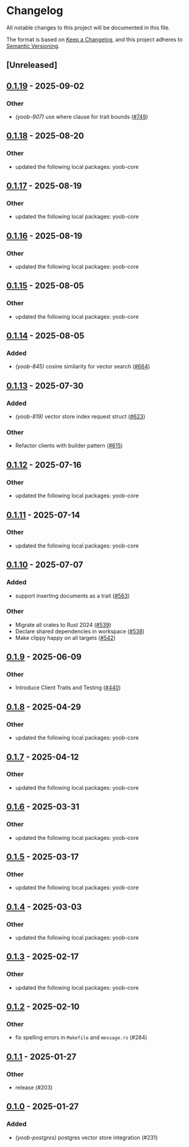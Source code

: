 # Changelog

All notable changes to this project will be documented in this file.

The format is based on [Keep a Changelog](https://keepachangelog.com/en/1.0.0/),
and this project adheres to [Semantic Versioning](https://semver.org/spec/v2.0.0.html).

## [Unreleased]

## [0.1.19](https://github.com/caojin0321/yoob/compare/yoob-postgres-v0.1.18...yoob-postgres-v0.1.19) - 2025-09-02

### Other

- *(yoob-907)* use where clause for trait bounds ([#749](https://github.com/caojin0321/yoob/pull/749))

## [0.1.18](https://github.com/caojin0321/yoob/compare/yoob-postgres-v0.1.17...yoob-postgres-v0.1.18) - 2025-08-20

### Other

- updated the following local packages: yoob-core

## [0.1.17](https://github.com/caojin0321/yoob/compare/yoob-postgres-v0.1.16...yoob-postgres-v0.1.17) - 2025-08-19

### Other

- updated the following local packages: yoob-core

## [0.1.16](https://github.com/caojin0321/yoob/compare/yoob-postgres-v0.1.15...yoob-postgres-v0.1.16) - 2025-08-19

### Other

- updated the following local packages: yoob-core

## [0.1.15](https://github.com/caojin0321/yoob/compare/yoob-postgres-v0.1.14...yoob-postgres-v0.1.15) - 2025-08-05

### Other

- updated the following local packages: yoob-core

## [0.1.14](https://github.com/caojin0321/yoob/compare/yoob-postgres-v0.1.13...yoob-postgres-v0.1.14) - 2025-08-05

### Added

- *(yoob-845)* cosine similarity for vector search ([#664](https://github.com/caojin0321/yoob/pull/664))

## [0.1.13](https://github.com/caojin0321/yoob/compare/yoob-postgres-v0.1.12...yoob-postgres-v0.1.13) - 2025-07-30

### Added

- *(yoob-819)* vector store index request struct ([#623](https://github.com/caojin0321/yoob/pull/623))

### Other

- Refactor clients with builder pattern ([#615](https://github.com/caojin0321/yoob/pull/615))

## [0.1.12](https://github.com/caojin0321/yoob/compare/yoob-postgres-v0.1.11...yoob-postgres-v0.1.12) - 2025-07-16

### Other

- updated the following local packages: yoob-core

## [0.1.11](https://github.com/caojin0321/yoob/compare/yoob-postgres-v0.1.10...yoob-postgres-v0.1.11) - 2025-07-14

### Other

- updated the following local packages: yoob-core

## [0.1.10](https://github.com/caojin0321/yoob/compare/yoob-postgres-v0.1.9...yoob-postgres-v0.1.10) - 2025-07-07

### Added

- support inserting documents as a trait ([#563](https://github.com/caojin0321/yoob/pull/563))

### Other

- Migrate all crates to Rust 2024 ([#539](https://github.com/caojin0321/yoob/pull/539))
- Declare shared dependencies in workspace ([#538](https://github.com/caojin0321/yoob/pull/538))
- Make clippy happy on all targets ([#542](https://github.com/caojin0321/yoob/pull/542))

## [0.1.9](https://github.com/caojin0321/yoob/compare/yoob-postgres-v0.1.8...yoob-postgres-v0.1.9) - 2025-06-09

### Other

- Introduce Client Traits and Testing ([#440](https://github.com/caojin0321/yoob/pull/440))

## [0.1.8](https://github.com/caojin0321/yoob/compare/yoob-postgres-v0.1.7...yoob-postgres-v0.1.8) - 2025-04-29

### Other

- updated the following local packages: yoob-core

## [0.1.7](https://github.com/caojin0321/yoob/compare/yoob-postgres-v0.1.6...yoob-postgres-v0.1.7) - 2025-04-12

### Other

- updated the following local packages: yoob-core

## [0.1.6](https://github.com/caojin0321/yoob/compare/yoob-postgres-v0.1.5...yoob-postgres-v0.1.6) - 2025-03-31

### Other

- updated the following local packages: yoob-core

## [0.1.5](https://github.com/caojin0321/yoob/compare/yoob-postgres-v0.1.4...yoob-postgres-v0.1.5) - 2025-03-17

### Other

- updated the following local packages: yoob-core

## [0.1.4](https://github.com/caojin0321/yoob/compare/yoob-postgres-v0.1.3...yoob-postgres-v0.1.4) - 2025-03-03

### Other

- updated the following local packages: yoob-core

## [0.1.3](https://github.com/caojin0321/yoob/compare/yoob-postgres-v0.1.2...yoob-postgres-v0.1.3) - 2025-02-17

### Other

- updated the following local packages: yoob-core

## [0.1.2](https://github.com/caojin0321/yoob/compare/yoob-postgres-v0.1.1...yoob-postgres-v0.1.2) - 2025-02-10

### Other

- fix spelling errors in `Makefile` and `message.rs` (#284)

## [0.1.1](https://github.com/caojin0321/yoob/compare/yoob-postgres-v0.1.0...yoob-postgres-v0.1.1) - 2025-01-27

### Other

- release (#203)

## [0.1.0](https://github.com/caojin0321/yoob/releases/tag/yoob-postgres-v0.1.0) - 2025-01-27

### Added

- *(yoob-postgres)* postgres vector store integration (#231)
